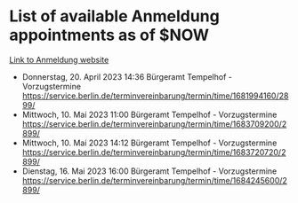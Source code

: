 # List of available Anmeldung appointments as of $NOW
[Link to Anmeldung website](https://service.berlin.de/terminvereinbarung/termin/tag.php?termin=1&anliegen[]=120686&dienstleisterlist=122210,122217,327316,122219,327312,122227,327314,122231,327346,122243,327348,122254,122252,329742,122260,329745,122262,329748,122271,327278,122273,327274,122277,327276,330436,122280,327294,122282,327290,122284,327292,122291,327270,122285,327266,122286,327264,122296,327268,150230,329760,122297,327286,122294,327284,122312,329763,122314,329775,122304,327330,122311,327334,122309,327332,317869,122281,327352,122279,329772,122283,122276,327324,122274,327326,122267,329766,122246,327318,122251,327320,122257,327322,122208,327298,122226,327300&herkunft=http%3A%2F%2Fservice.berlin.de%2Fdienstleistung%2F120686%2F)
- Donnerstag, 20. April 2023 14:36 Bürgeramt Tempelhof - Vorzugstermine https://service.berlin.de/terminvereinbarung/termin/time/1681994160/2899/
- Mittwoch, 10. Mai 2023 11:00 Bürgeramt Tempelhof - Vorzugstermine https://service.berlin.de/terminvereinbarung/termin/time/1683709200/2899/
- Mittwoch, 10. Mai 2023 14:12 Bürgeramt Tempelhof - Vorzugstermine https://service.berlin.de/terminvereinbarung/termin/time/1683720720/2899/
- Dienstag, 16. Mai 2023 16:00 Bürgeramt Tempelhof - Vorzugstermine https://service.berlin.de/terminvereinbarung/termin/time/1684245600/2899/
